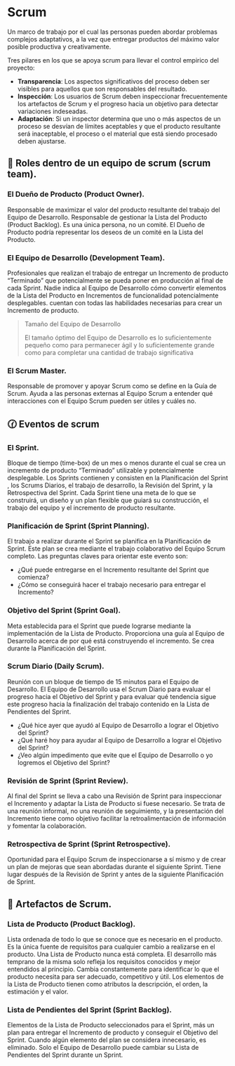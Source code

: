 # Scrum

Un marco de trabajo por el cual las personas pueden abordar problemas complejos adaptativos, a la vez que entregar productos del máximo valor posible productiva y creativamente.

Tres pilares en los que se apoya scrum para llevar el control empirico del proyecto:

- **Transparencia**: Los aspectos significativos del proceso deben ser visibles para aquellos que son responsables del resultado.
- **Inspección**: Los usuarios de Scrum deben inspeccionar frecuentemente los artefactos de Scrum y el progreso hacia un objetivo para detectar variaciones indeseadas.
- **Adaptación**: Si un inspector determina que uno o más aspectos de un proceso se desvían de límites aceptables y que el producto resultante será inaceptable,
el proceso o el material que está siendo procesado deben ajustarse.

## 👥 Roles dentro de un equipo de scrum (scrum team).

### El Dueño de Producto (Product Owner).
Responsable de maximizar el valor del producto resultante del trabajo del Equipo de Desarrollo.
Responsable de gestionar la Lista del Producto (Product Backlog).
Es una única persona, no un comité. El Dueño de Producto podría representar los deseos de un comité en la Lista del Producto.

### El Equipo de Desarrollo (Development Team).
Profesionales que realizan el trabajo de entregar un Incremento de producto “Terminado” que potencialmente se pueda poner en producción al final de cada Sprint.
Nadie indica al Equipo de Desarrollo cómo convertir elementos de la Lista del Producto en Incrementos de funcionalidad potencialmente desplegables.
cuentan con todas las habilidades necesarias para crear un Incremento de producto.

>Tamaño del Equipo de Desarrollo
>
>El tamaño óptimo del Equipo de Desarrollo es lo suficientemente pequeño como para permanecer ágil y lo suficientemente grande como para completar una cantidad de trabajo significativa

### El Scrum Master.
Responsable de promover y apoyar Scrum como se define en la Guía de Scrum.
Ayuda a las personas externas al Equipo Scrum a entender qué interacciones con el Equipo Scrum pueden ser útiles y cuáles no.

## 🕜 Eventos de scrum 

### El Sprint.
Bloque de tiempo (time-box) de un mes o menos durante el cual se crea un incremento de producto “Terminado” utilizable y potencialmente desplegable.
Los Sprints contienen y consisten en la Planificación del Sprint , los Scrums Diarios, el trabajo de desarrollo, la Revisión del Sprint, y la Retrospectiva del Sprint.
Cada Sprint tiene una meta de lo que se construirá, un diseño y un plan flexible que guiará su construcción, el trabajo del equipo y el incremento de producto resultante.

### Planificación de Sprint (Sprint Planning).
El trabajo a realizar durante el Sprint se planifica en la Planificación de Sprint. Este plan se crea mediante el trabajo colaborativo del Equipo Scrum completo.
Las preguntas claves para orientar este evento son:

- ¿Qué puede entregarse en el Incremento resultante del Sprint que comienza?
- ¿Cómo se conseguirá hacer el trabajo necesario para entregar el Incremento?

### Objetivo del Sprint (Sprint Goal).
Meta establecida para el Sprint que puede lograrse mediante la implementación de la Lista de Producto.
Proporciona una guía al Equipo de Desarrollo acerca de por qué está construyendo el incremento.
Se crea durante la Planificación del Sprint.

### Scrum Diario (Daily Scrum).
Reunión con un bloque de tiempo de 15 minutos para el Equipo de Desarrollo.
El Equipo de Desarrollo usa el Scrum Diario para evaluar el progreso hacia el Objetivo del Sprint y para evaluar qué tendencia sigue este progreso hacia la finalización del
trabajo contenido en la Lista de Pendientes del Sprint.
- ¿Qué hice ayer que ayudó al Equipo de Desarrollo a lograr el Objetivo del Sprint?
- ¿Qué haré hoy para ayudar al Equipo de Desarrollo a lograr el Objetivo del Sprint?
- ¿Veo algún impedimento que evite que el Equipo de Desarrollo o yo logremos el Objetivo del Sprint?

### Revisión de Sprint (Sprint Review).
Al final del Sprint se lleva a cabo una Revisión de Sprint para inspeccionar el Incremento y adaptar la Lista de Producto si fuese necesario.
Se trata de una reunión informal, no una reunión de seguimiento, y la presentación del Incremento tiene como objetivo facilitar la retroalimentación de información y fomentar la colaboración.

### Retrospectiva de Sprint (Sprint Retrospective).
Oportunidad para el Equipo Scrum de inspeccionarse a sí mismo y de crear un plan de mejoras que sean abordadas durante el siguiente Sprint.
Tiene lugar después de la Revisión de Sprint y antes de la siguiente Planificación de Sprint.

## 🔮 Artefactos de Scrum.

### Lista de Producto (Product Backlog).
Lista ordenada de todo lo que se conoce que es necesario en el producto. Es la única fuente de requisitos para cualquier cambio a realizarse en el producto.
Una Lista de Producto nunca está completa. El desarrollo más temprano de la misma solo refleja los requisitos conocidos y mejor entendidos al principio.
Cambia constantemente para identificar lo que el producto necesita para ser adecuado, competitivo y útil.
Los elementos de la Lista de Producto tienen como atributos la descripción, el orden, la estimación y el valor.

### Lista de Pendientes del Sprint (Sprint Backlog).
Elementos de la Lista de Producto seleccionados para el Sprint, más un plan para entregar el Incremento de producto y conseguir el Objetivo del Sprint.
Cuando algún elemento del plan se considera innecesario, es eliminado. Solo el Equipo de Desarrollo puede cambiar su Lista de Pendientes del Sprint durante un Sprint.













